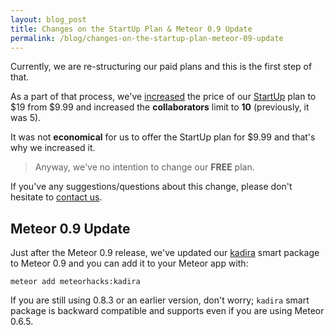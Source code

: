 ```yaml
---
layout: blog_post
title: Changes on the StartUp Plan & Meteor 0.9 Update
permalink: /blog/changes-on-the-startup-plan-meteor-09-update
---
```


Currently, we are re-structuring our paid plans and this is the first step of that.

As a part of that process, we've [increased](https://kadira.io/pricing.html) the price of our [StartUp](https://kadira.io/pricing.html) plan to $19 from $9.99 and increased the **collaborators** limit to **10** (previously, it was 5). 

It was not **economical** for us to offer the StartUp plan for $9.99 and that's why we increased it.

> Anyway, we've no intention to change our **FREE** plan.

If you've any suggestions/questions about this change, please don't hesitate to [contact us](http://support.kadira.io/).

## Meteor 0.9 Update

Just after the Meteor 0.9 release, we've updated our [kadira](https://github.com/meteorhacks/kadira) smart package to Meteor 0.9 and you can add it to your Meteor app with:

    meteor add meteorhacks:kadira

If you are still using 0.8.3 or an earlier version, don't worry; `kadira` smart package is backward compatible and supports even if you are using Meteor 0.6.5.
